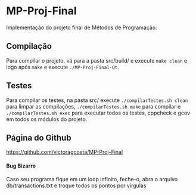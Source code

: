 # MP-Proj-Final
Implementação do projeto final de Métodos de Programação.

## Compilação
Para compilar o projeto, vá para a pasta src/build/ e execute ```make clean``` e logo após ```make``` e execute ```./MP-Proj-Final-Qt```.

## Testes
Para compilar os testes, na pasta src/ execute ```./compilarTestes.sh clean``` para limpar as compilações, ```./compilarTestes.sh make``` para compilar e ```./compilarTestes.sh exec``` para executar todos os testes, cppcheck e gcov em todos os módulos do projeto.

## Página do Github
https://github.com/victoragcosta/MP-Proj-Final

#### Bug Bizarro
Caso seu programa fique em um loop infinito, feche-o, abra o arquivo db/transactions.txt e troque todos os pontos por vírgulas